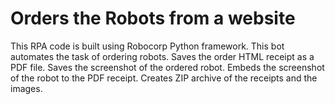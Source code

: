 # Orders the Robots from a website
    
This RPA code is built using Robocorp Python framework. 
This bot automates the task of ordering robots. 
Saves the order HTML receipt as a PDF file.
Saves the screenshot of the ordered robot.
Embeds the screenshot of the robot to the PDF receipt.
Creates ZIP archive of the receipts and the images.
